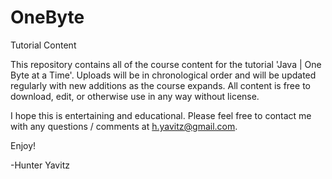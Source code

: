 # OneByte
Tutorial Content

This repository contains all of the course content for the tutorial 'Java | One Byte at a Time'.  Uploads will be in chronological order and will be updated regularly with new additions as the course expands.  All content is free to download, edit, or otherwise use in any way without license.

I hope this is entertaining and educational.  Please feel free to contact me with any questions / comments at h.yavitz@gmail.com.

Enjoy!

-Hunter Yavitz
